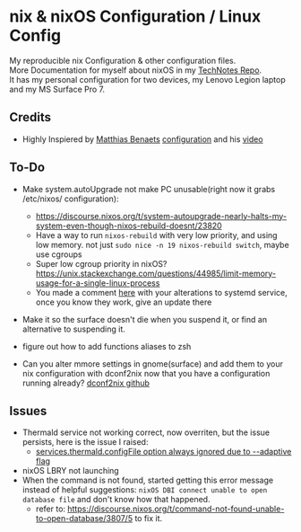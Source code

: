 # nix & nixOS Configuration / Linux Config
My reproducible nix Configuration & other configuration files.  
More Documentation for myself about nixOS in my [TechNotes Repo](https://github.com/Yeshey/TechNotes).  
It has my personal configuration for two devices, my Lenovo Legion laptop and my MS Surface Pro 7.

## Credits

- Highly Inspiered by [Matthias Benaets](https://github.com/MatthiasBenaets) [configuration](https://github.com/MatthiasBenaets/nixos-config) and his [video](https://www.youtube.com/watch?v=AGVXJ-TIv3Y)

## To-Do

- Make system.autoUpgrade not make PC unusable(right now it grabs /etc/nixos/ configuration):
  - https://discourse.nixos.org/t/system-autoupgrade-nearly-halts-my-system-even-though-nixos-rebuild-doesnt/23820
  - Have a way to run `nixos-rebuild` with very low priority, and using low memory. not just `sudo nice -n 19 nixos-rebuild switch`, maybe use cgroups
  - Super low cgroup priority in nixOS? https://unix.stackexchange.com/questions/44985/limit-memory-usage-for-a-single-linux-process
  - You made a comment [here](https://github.com/NixOS/nixpkgs/issues/77971) with your alterations to systemd service, once you know they work, give an update there

- Make it so the surface doesn't die when you suspend it, or find an alternative to suspending it.

- figure out how to add functions aliases to zsh

- Can you alter mmore settings in gnome(surface) and add them to your nix configuration with dconf2nix now that you have a configuration running already? [dconf2nix github](https://github.com/gvolpe/dconf2nix)

## Issues

- Thermald service not working correct, now overriten, but the issue persists, here is the issue I raised:
  - [services.thermald.configFile option always ignored due to --adaptive flag](https://github.com/NixOS/nixpkgs/issues/201402)
- nixOS LBRY not launching
- When the command is not found, started getting this error message instead of helpful suggestions: `nixOS DBI connect unable to open database file` and don't know how that happened.
  - refer to: https://discourse.nixos.org/t/command-not-found-unable-to-open-database/3807/5 to fix it. 